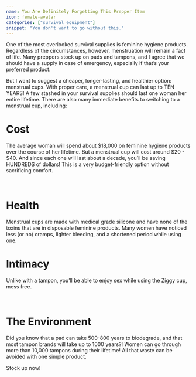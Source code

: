 ```yaml
---
name: You Are Definitely Forgetting This Prepper Item
icon: female-avatar
categories: ["survival_equipment"]
snippet: "You don't want to go without this."
---
```

<script>
  import AmazonComponent from '$lib/amazon.svelte'
</script>

One of the most overlooked survival supplies is feminine hygiene products. Regardless of the circumstances, however, menstruation will remain a fact of life. Many preppers stock up on pads and tampons, and I agree that we should have a supply in case of emergency, especially if that’s your preferred product.

But I want to suggest a cheaper, longer-lasting, and healthier option: menstrual cups. With proper care, a menstrual cup can last up to TEN YEARS! A few stashed in your survival supplies should last one woman her entire lifetime. There are also many immediate benefits to switching to a menstrual cup, including:
<br>

# Cost

The average woman will spend about $18,000 on feminine hygiene products over the course of her lifetime. But a menstrual cup will cost around $20 - $40. And since each one will last about a decade, you’ll be saving HUNDREDS of dollars! This is a very budget-friendly option without sacrificing comfort.

<AmazonComponent title="EcoBlossom Menstrual Cups" company="EcoBlossom" href="https://amzn.to/3j6DtR8" src="https://m.media-amazon.com/images/I/71+N+ZoQr1L._AC_SL1500_.jpg"/>
<br>

# Health 

Menstrual cups are made with medical grade silicone and have none of the toxins that are in disposable feminine products. Many women have noticed less (or no) cramps, lighter bleeding, and a shortened period while using one.<br>

# Intimacy 

Unlike with a tampon, you’ll be able to enjoy sex while using the Ziggy cup, mess free. 

<AmazonComponent title="Intimina Ziggy Cup" company="INTIMINA" href="https://amzn.to/3r4G02B" src="https://m.media-amazon.com/images/I/61w+jCuYBXL._AC_SL1500_.jpg"/>
<br>

# The Environment

Did you know that a pad can take 500-800 years to biodegrade, and that most tampon brands will take up to 1000 years?! Women can go through more than 10,000 tampons during their lifetime! All that waste can be avoided with one simple product. 

Stock up now!